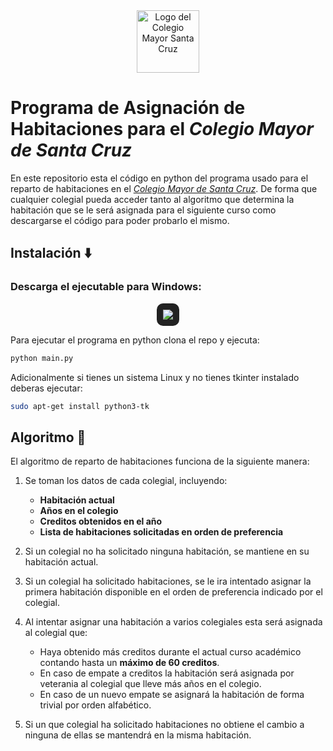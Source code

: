 <div align="center">
  <img src="https://github.com/marcmarant/reparto-habitaciones-sc/raw/master/icon.ico" alt="Logo del Colegio Mayor Santa Cruz" width="100"/>
</div>

# Programa de Asignación de Habitaciones para el *Colegio Mayor de Santa Cruz*

En este repositorio esta el código en python del programa usado para el reparto de habitaciones en el *[Colegio Mayor de Santa Cruz](https://es.wikipedia.org/wiki/Colegio_Mayor_Santa_Cruz)*.
De forma que cualquier colegial pueda acceder tanto al algoritmo que determina la habitación que se le será asignada para el siguiente curso como descargarse el código para poder probarlo el mismo. 

## Instalación ⬇️​

### Descarga el ejecutable para Windows:
<p align="center">
  <a href="https://github.com/marcmarant/reparto-habitaciones-sc/releases/download/v1.0.0/reparto_habitaciones_sc.exe" target="_blank">
    <img src="https://img.shields.io/badge/Descargar-main.exe-blue?style=for-the-badge&logo=windows" style="border-radius: 10px; background: #222; padding: 10px;">
  </a>
</p>

Para ejecutar el programa en python clona el repo y ejecuta:
```bash
python main.py
```
Adicionalmente si tienes un sistema Linux y no tienes tkinter instalado deberas ejecutar:
```bash
sudo apt-get install python3-tk
```

## Algoritmo 📜

El algoritmo de reparto de habitaciones funciona de la siguiente manera:

1.  Se toman los datos de cada colegial, incluyendo:
    - **Habitación actual**
    - **Años en el colegio**
    - **Creditos obtenidos en el año**
    - **Lista de habitaciones solicitadas en orden de preferencia**

2. Si un colegial no ha solicitado ninguna habitación, se mantiene en su habitación actual.

3. Si un colegial ha solicitado habitaciones, se le ira intentado asignar la primera habitación disponible en el orden de preferencia indicado por el colegial.

4. Al intentar asignar una habitación a varios colegiales esta será asignada al colegial que:
    - Haya obtenido más creditos durante el actual curso académico contando hasta un **máximo de 60 creditos**.
    - En caso de empate a creditos la habitación será asignada por veterania al colegial que lleve más años en el colegio.
    - En caso de un nuevo empate se asignará la habitación de forma trivial por orden alfabético.

5. Si un que colegial ha solicitado habitaciones no obtiene el cambio a ninguna de ellas se mantendrá en la misma habitación.
